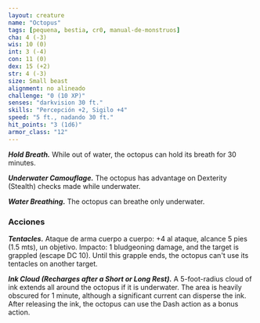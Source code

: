 ```yaml
---
layout: creature
name: "Octopus"
tags: [pequena, bestia, cr0, manual-de-monstruos]
cha: 4 (-3)
wis: 10 (0)
int: 3 (-4)
con: 11 (0)
dex: 15 (+2)
str: 4 (-3)
size: Small beast
alignment: no alineado
challenge: "0 (10 XP)"
senses: "darkvision 30 ft."
skills: "Percepción +2, Sigilo +4"
speed: "5 ft., nadando 30 ft."
hit_points: "3 (1d6)"
armor_class: "12"
---
```


***Hold Breath.*** While out of water, the octopus can hold its breath for 30 minutes.

***Underwater Camouflage.*** The octopus has advantage on Dexterity (Stealth) checks made while underwater.

***Water Breathing.*** The octopus can breathe only underwater.

### Acciones

***Tentacles.*** Ataque de arma cuerpo a cuerpo: +4 al ataque, alcance 5 pies (1.5 mts), un objetivo. Impacto: 1 bludgeoning damage, and the target is grappled (escape DC 10). Until this grapple ends, the octopus can't use its tentacles on another target.

***Ink Cloud (Recharges after a Short or Long Rest).*** A 5-foot-radius cloud of ink extends all around the octopus if it is underwater. The area is heavily obscured for 1 minute, although a significant current can disperse the ink. After releasing the ink, the octopus can use the Dash action as a bonus action.